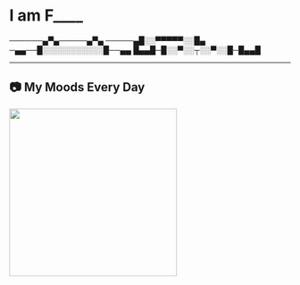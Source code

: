 # I am F____

──────▄▀▄─────▄▀▄
─────▄█░░▀▀▀▀▀░░█▄
─▄▄──█░░░░░░░░░░░█──▄▄
█▄▄█─█░░▀░░┬░░▀░░█─█▄▄█


---

## 📷 My Moods Every Day
<img src="https://media1.tenor.com/m/WQEbBpwzRnMAAAAd/go-youn-jung-oh-yi-young.gif" width="300" />
